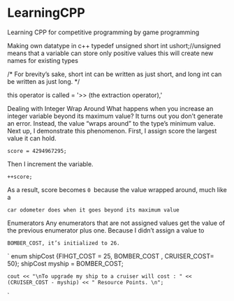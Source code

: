# LearningCPP
Learning CPP for competitive programming by game programming

Making own datatype in c++ 
typedef unsigned short int ushort;//unsigned means that a variable can store only positive values
this will create new names for existing types

/*
For brevity’s sake, short int can be written as just short, and long
int can be written as just long.
*/

 this operator is called = '>> (the extraction operator),'

Dealing with Integer Wrap Around
What happens when you increase an integer variable beyond its maximum
value? It turns out you don’t generate an error. Instead, the value “wraps
around” to the type’s minimum value. Next up, I demonstrate this
phenomenon. First, I assign score the largest value it can hold.

`score = 4294967295;`

Then I increment the variable.

`++score;`

As a result, score becomes `0 `because the value wrapped around, much like a

`car odometer does when it goes beyond its maximum value`


Enumerators
Any enumerators that are not assigned values get the value of the
previous enumerator plus one. Because I didn’t assign a value to

`BOMBER_COST, it’s initialized to 26.`

`
enum shipCost {FIHGT_COST = 25, BOMBER_COST , CRUISER_COST= 50};
    shipCost myship  = BOMBER_COST;

    cout << "\nTo upgrade my ship to a cruiser will cost : " << (CRUISER_COST - myship) << " Resource Points. \n";
`



















